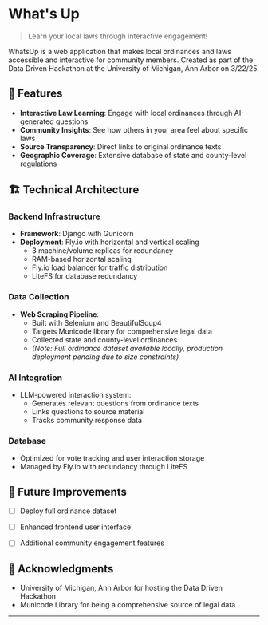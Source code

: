 # What's Up
> Learn your local laws through interactive engagement!

WhatsUp is a web application that makes local ordinances and laws accessible and interactive for community members. Created as part of the Data Driven Hackathon at the University of Michigan, Ann Arbor on 3/22/25.

## 🌟 Features

- **Interactive Law Learning**: Engage with local ordinances through AI-generated questions
- **Community Insights**: See how others in your area feel about specific laws
- **Source Transparency**: Direct links to original ordinance texts
- **Geographic Coverage**: Extensive database of state and county-level regulations

## 🏗 Technical Architecture

### Backend Infrastructure
- **Framework**: Django with Gunicorn
- **Deployment**: Fly.io with horizontal and vertical scaling
  - 3 machine/volume replicas for redundancy
  - RAM-based horizontal scaling
  - Fly.io load balancer for traffic distribution
  - LiteFS for database redundancy

### Data Collection
- **Web Scraping Pipeline**: 
  - Built with Selenium and BeautifulSoup4
  - Targets Municode library for comprehensive legal data
  - Collected state and county-level ordinances
  - *(Note: Full ordinance dataset available locally, production deployment pending due to size constraints)*

### AI Integration
- LLM-powered interaction system:
  - Generates relevant questions from ordinance texts
  - Links questions to source material
  - Tracks community response data

### Database
- Optimized for vote tracking and user interaction storage
- Managed by Fly.io with redundancy through LiteFS

## 🚀 Future Improvements

- [ ] Deploy full ordinance dataset
- [ ] Enhanced frontend user interface
- [ ] Additional community engagement features


## 🤝 Acknowledgments

- University of Michigan, Ann Arbor for hosting the Data Driven Hackathon
- Municode Library for being a comprehensive source of legal data

---